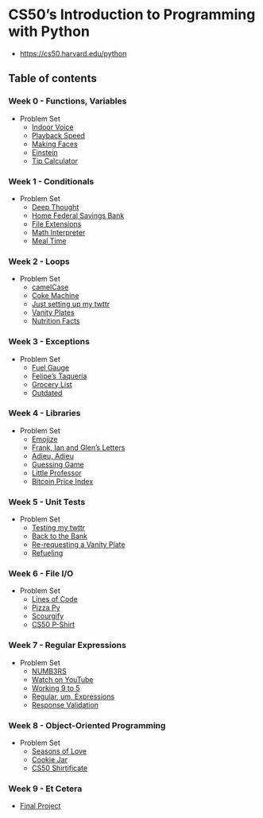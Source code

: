 # CS50’s Introduction to Programming with Python

- <https://cs50.harvard.edu/python>

## Table of contents

### Week 0 - Functions, Variables

- Problem Set
  - [Indoor Voice](Week%2000/indoor/indoor.py)
  - [Playback Speed](Week%2000/playback/playback.py)
  - [Making Faces](Week%2000/faces/faces.py)
  - [Einstein](Week%2000/einstein/einstein.py)
  - [Tip Calculator](Week%2000/tip/tip.py)

### Week 1 - Conditionals

- Problem Set
  - [Deep Thought](Week%2001/deep/deep.py)
  - [Home Federal Savings Bank](Week%2001/bank/bank.py)
  - [File Extensions](Week%2001/extensions/extensions.py)
  - [Math Interpreter](Week%2001/interpreter/interpreter.py)
  - [Meal Time](Week%2001/meal/meal.py)

### Week 2 - Loops

- Problem Set
  - [camelCase](Week%2002/camel/camel.py)
  - [Coke Machine](Week%2002/coke/coke.py)
  - [Just setting up my twttr](Week%2002/twttr/twttr.py)
  - [Vanity Plates](Week%2002/plates/plates.py)
  - [Nutrition Facts](Week%2002/nutrition/nutrition.py)

### Week 3 - Exceptions

- Problem Set
  - [Fuel Gauge](Week%2003/fuel/fuel.py)
  - [Felipe’s Taqueria](Week%2003/taqueria/taqueria.py)
  - [Grocery List](Week%2003/grocery/grocery.py)
  - [Outdated](Week%2003/outdated/outdated.py)

### Week 4 - Libraries

- Problem Set
  - [Emojize](Week%2004/emojize/emojize.py)
  - [Frank, Ian and Glen’s Letters](Week%2004/figlet/figlet.py)
  - [Adieu, Adieu](Week%2004/adieu/adieu.py)
  - [Guessing Game](Week%2004/game/game.py)
  - [Little Professor](Week%2004/professor/professor.py)
  - [Bitcoin Price Index](Week%2004/bitcoin/bitcoin.py)

### Week 5 - Unit Tests

- Problem Set
  - [Testing my twttr](Week%2005/test_twttr/test_twttr.py)
  - [Back to the Bank](Week%2005/test_bank/test_bank.py)
  - [Re-requesting a Vanity Plate](Week%2005/test_plates/test_plates.py)
  - [Refueling](Week%2005/test_fuel/test_fuel.py)

### Week 6 - File I/O

- Problem Set
  - [Lines of Code](Week%2006/lines/lines.py)
  - [Pizza Py](Week%2006/pizza/pizza.py)
  - [Scourgify](Week%2006/scourgify/scourgify.py)
  - [CS50 P-Shirt](Week%2006/shirt/shirt.py)

### Week 7 - Regular Expressions

- Problem Set
  - [NUMB3RS](Week%2007/numb3rs/numb3rs.py)
  - [Watch on YouTube](Week%2007/watch/watch.py)
  - [Working 9 to 5](Week%2007/working/working.py)
  - [Regular, um, Expressions](Week%2007/um/um.py)
  - [Response Validation](Week%2007/response/response.py)

### Week 8 - Object-Oriented Programming

- Problem Set
  - [Seasons of Love](Week%2008/seasons/seasons.py)
  - [Cookie Jar](Week%2008/jar/jar.py)
  - [CS50 Shirtificate](Week%2008/shirtificate/shirtificate.py)

### Week 9 - Et Cetera

- [Final Project](Week%2009/project/)

